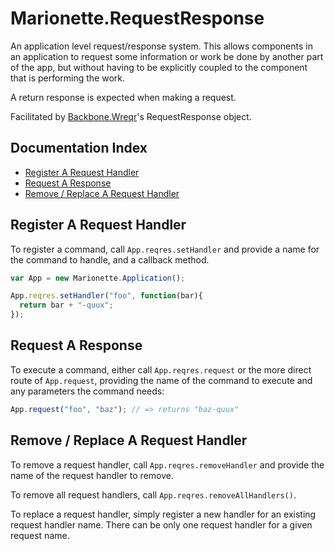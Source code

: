 # Marionette.RequestResponse

An application level request/response system. This allows components in
an application to request some information or work be done by another
part of the app, but without having to be explicitly coupled to the 
component that is performing the work.

A return response is expected when making a request.

Facilitated by [Backbone.Wreqr](https://github.com/marionettejs/backbone.wreqr)'s 
RequestResponse object.

## Documentation Index

* [Register A Request Handler](#register-a-request-handler)
* [Request A Response](#request-a-response)
* [Remove / Replace A Request Handler](#remove--replace-a-request-handler)

## Register A Request Handler

To register a command, call `App.reqres.setHandler` and provide a name for
the command to handle, and a callback method.

```js
var App = new Marionette.Application();

App.reqres.setHandler("foo", function(bar){
  return bar + "-quux";
});
```

## Request A Response

To execute a command, either call `App.reqres.request` or the more direct
route of `App.request`, providing the name of the command to execute and
any parameters the command needs:

```js
App.request("foo", "baz"); // => returns "baz-quux"
```

## Remove / Replace A Request Handler

To remove a request handler, call `App.reqres.removeHandler` and provide the
name of the request handler to remove. 

To remove all request handlers, call `App.reqres.removeAllHandlers()`.

To replace a request handler, simply register a new handler for an existing
request handler name. There can be only one request handler 
for a given request name.
